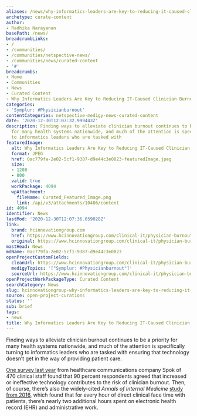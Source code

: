 ```yaml
---
aliases: /news/why-informatics-leaders-are-key-to-reducing-it-caused-clinician-burnout
archetype: curate-content
author:
- Radhika Narayanan
basePath: /news/
breadcrumbLinks:
- /
- /communities/
- /communities/netspective-news/
- /communities/news/curated-content
- '#'
breadcrumbs:
- Home
- Communities
- News
- Curated Content
- Why Informatics Leaders Are Key to Reducing IT-Caused Clinician Burnout
categories:
- 'Symplur: #Physicianburnout'
contentCategories: netspective-medigy-news-curated-content
date: '2020-12-30T12:07:32.999443Z'
description: Finding ways to alleviate clinician burnout continues to be a priority
  for many health systems nationwide, and much of the attention is specifically turning
  to informatics leaders who are tasked with
featuredImage:
  alt: Why Informatics Leaders Are Key to Reducing IT-Caused Clinician Burnout
  format: JPEG
  href: 0ac779fa-2e02-5cf1-9387-d9e44c3e0823-featuredImage.jpeg
  size:
  - 1200
  - 800
  valid: true
  workPackage: 4094
  wpAttachment:
    fileName: Curated_Featured_Image.png
    link: /api/v3/attachments/10406/content
id: 4094
identifier: News
lastMod: '2020-12-30T12:07:36.059028Z'
link:
  brand: hcinnovationgroup.com
  href: https://www.hcinnovationgroup.com/clinical-it/physician-burnout/article/21203684/why-informatics-leaders-are-key-to-reducing-itcaused-clinician-burnout
  original: https://www.hcinnovationgroup.com/clinical-it/physician-burnout/article/21203684/why-informatics-leaders-are-key-to-reducing-itcaused-clinician-burnout
mastHead: News
mdName: 0ac779fa-2e02-5cf1-9387-d9e44c3e0823
openProjectCustomFields:
  cleanUrl: https://www.hcinnovationgroup.com/clinical-it/physician-burnout/article/21203684/why-informatics-leaders-are-key-to-reducing-itcaused-clinician-burnout
  medigyTopics: '["Symplur: #Physicianburnout"]'
  sourceUrl: https://www.hcinnovationgroup.com/clinical-it/physician-burnout/article/21203684/why-informatics-leaders-are-key-to-reducing-itcaused-clinician-burnout
openProjectWorkPackageType: Curated Content
searchCategory: News
slug: hcinnovationgroup-why-informatics-leaders-are-key-to-reducing-it-caused-clinician-burnout
source: open-project-curations
status: ''
sub: brief
tags:
- news
title: Why Informatics Leaders Are Key to Reducing IT-Caused Clinician Burnout
---
```


<p>Finding ways to alleviate clinician burnout continues to be a priority for many health systems nationwide, and much of the attention is specifically turning to informatics leaders who are tasked with ensuring that technology doesn’t get in the way of providing patient care.</p><p><a href="https://www.hcinnovationgroup.com/clinical-it/physician-burnout/news/21088142/burnout-is-prevalent-but-clinicians-believe-health-systems-dont-properly-address-it">One survey last year</a> from healthcare communications company Spok of 470 clinical staff found that 90 percent respondents agreed that increased or ineffective technology contributes to the risk of clinician burnout. Then, of course, there’s also the widely-cited <i>Annals of Internal Medicine</i> <a href="https://www.acpjournals.org/doi/10.7326/M16-0961?url_ver=Z39.88-2003&amp;rfr_id=ori:rid:crossref.org&amp;rfr_dat=cr_pub%20%200pubmed">study from 2016</a>, which found that for every hour of direct clinical face time with patients, there’s nearly two additional hours spent on electronic health record (EHR) and administrative work.</p>